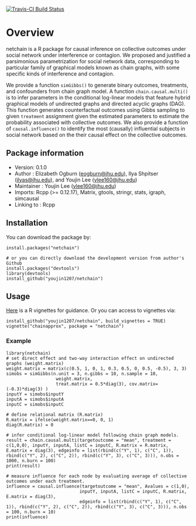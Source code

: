 [![Travis-CI Build Status](https://travis-ci.org/youjin1207/netchain.svg?branch=master)](https://travis-ci.org/youjin1207/netchain)

# Overview

netchain is a R package for causal inference on collective outcomes under social network under interference or contagion. We proposed and justified a parsimonious parametrization for social network data, corresponding to particular family of graphical models known as chain graphs, with some specific kinds of interference and contagion. 

We provide a function `simGibbs()` to generate binary outcomes, treatments, and confounders from chain graph model. A function `chain.causal.multi()` is to infer parameters in the conditional log-linear models that feature hybrid graphical models of undirected graphs and directed acyclic graphs (DAG). This function generates counterfactual outcomes using Gibbs sampling to given `treatment` assignment given the estimated parameters to estimate the probability associated with collective outcomes. We also provide a function of `causal.influence()` to identify the most (causally) influential subjects in social network based on the their causal effect on the collective outcomes. 

## Package information

- Version: 0.1.0
- Author : Elizabeth Ogburn (<eogburn@jhu.edu>), Ilya Shpitser (<ilyas@jhu.edu>), and Youjin Lee (<ylee160@jhu.edu>)
- Maintainer : Youjin Lee (<ylee160@jhu.edu>)
- Imports: Rcpp (>= 0.12.17), Matrix, gtools, stringr, stats, igraph, simcausal
- Linking to : Rcpp

## Installation

You can download the package by:
```
install.packages("netchain")

# or you can directly download the development version from author's Github
install.packages("devtools")
library(devtools)
install_github("youjin1207/netchain")
```

## Usage


[Here](https://github.com/youjin1207/netchain/blob/master/vignettes/chainapprox.Rmd) is a R vignettes for guidance. Or you can access to vignettes via:

```
install_github("youjin1207/netchain", build_vignettes = TRUE)
vignette("chainapprox", package = "netchain")
```

### Example

```
library(netchain)
# set direct effect and two-way interaction effect on undirected graphs (weight.matrix)
weight.matrix = matrix(c(0.5, 1, 0, 1, 0.3, 0.5, 0, 0.5, -0.5), 3, 3)
simobs = simGibbs(n.unit = 3, n.gibbs = 10, n.sample = 10, 
                   weight.matrix,
                   treat.matrix = 0.5*diag(3), cov.matrix= (-0.3)*diag(3) )
inputY = simobs$inputY
inputA = simobs$inputA
inputC = simobs$inputC

# define relational matrix (R.matrix)
R.matrix = ifelse(weight.matrix==0, 0, 1)      
diag(R.matrix) = 0

# infer conditional log-linear model following chain graph models.
result = chain.causal.multi(targetoutcome = "mean", treatment = c(1,0,0), inputY, inputA, listC = inputC, R.matrix = R.matrix, E.matrix = diag(3), edgeinfo = list(rbind(c("Y", 1), c("C", 1)), rbind(c("Y", 2), c("C", 2)), rbind(c("Y", 3), c("C", 3))), n.obs = 1000, n.burn = 100)
print(result)

# measure influence for each node by evaluating average of collective outcomes under each treatment.
influence = causal.influence(targetoutcome = "mean", Avalues = c(1,0), 
                            inputY, inputA, listC = inputC, R.matrix, E.matrix = diag(3), 
                            edgeinfo = list(rbind(c("Y", 1), c("C", 1)), rbind(c("Y", 2), c("C", 2)), rbind(c("Y", 3), c("C", 3))), n.obs = 100, n.burn = 10)
print(influence)
```
